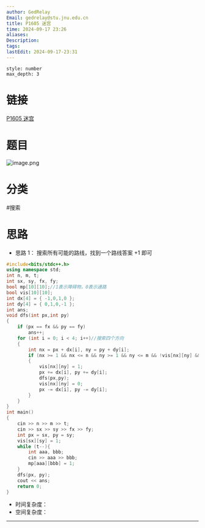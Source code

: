 ```yaml
---
author: GedRelay
Email: gedrelay@stu.jnu.edu.cn
title: P1605 迷宫
time: 2024-09-17 23:26
aliases: 
Description: 
tags: 
lastEdit: 2024-09-17-23:31
---
```


```toc
style: number
max_depth: 3
```

# 链接
[P1605 迷宫](https://www.luogu.com.cn/problem/P1605) 

# 题目
![image.png](https://ged-pic-bed.oss-cn-guangzhou.aliyuncs.com/img/202409172326986.png)


# 分类
#搜索 

# 思路
- 思路 1：
搜索所有可能的路线，找到一个路线答案 $+1$ 即可



```cpp
#include<bits/stdc++.h>
using namespace std;
int n, m, t;
int sx, sy, fx, fy;
bool mp[10][10];//1表示障碍物，0表示通路
bool vis[10][10];
int dx[4] = { -1,0,1,0 };
int dy[4] = { 0,1,0,-1 };
int ans;
void dfs(int px,int py)
{
	if (px == fx && py == fy)
		ans++;
	for (int i = 0; i < 4; i++)//搜索四个方向
	{
		int nx = px + dx[i], ny = py + dy[i];
		if (nx >= 1 && nx <= n && ny >= 1 && ny <= m && !vis[nx][ny] && !mp[nx][ny])
		{
			vis[nx][ny] = 1;
			px += dx[i], py += dy[i];
			dfs(px,py);
			vis[nx][ny] = 0;
			px -= dx[i], py -= dy[i];
		}
	}
}
int main()
{
	cin >> n >> m >> t;
	cin >> sx >> sy >> fx >> fy;
	int px = sx, py = sy;
	vis[sx][sy] = 1;
	while (t--){
		int aaa, bbb;
		cin >> aaa >> bbb;
		mp[aaa][bbb] = 1;
	}
	dfs(px, py);
	cout << ans;
	return 0;
}
```


- 时间复杂度：
- 空间复杂度：


---

